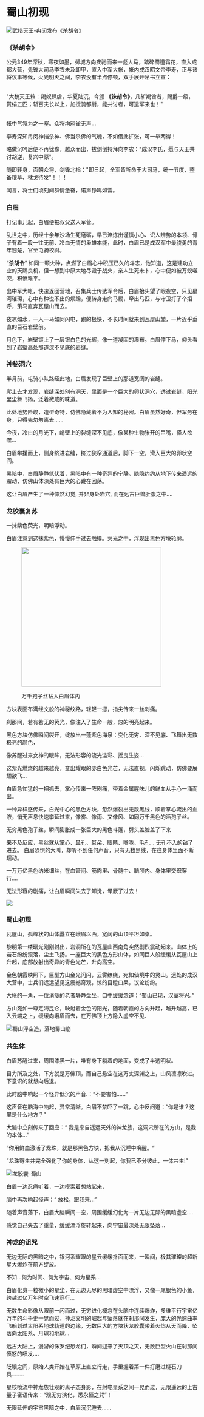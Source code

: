 # 蜀山初现

![武措天王-冉闵发布《杀胡令》](../.gitbook/assets/123.jpg)

### **《杀胡令》**

公元349年深秋，寒夜如墨，邺城方向疾驰而来一彪人马，踏碎蜀道霜花，直入成都大营，先锋大司马李农未及卸甲，直入中军大帐，帐内成汉昭文帝李寿，正与诸将议事等候，火光明灭之间，李农没有半点停顿，双手展开帛书立宣：

\
"大魏天王敕：羯奴肆虐，华夏陆沉，今颁 **《诛胡令》**，凡斩羯酋者，赐爵一级，赏绢五匹；斩百夫长以上，加授骑都尉，能共讨者，可遣军来也！"

\
帐中气氛为之一窒。众将均鸦雀无声...



李寿深知冉闵神挡杀神、佛当杀佛的气魄，不如借此扩张，可一举两得！

略做沉吟后便不再犹豫，越众而出，拔剑倒持拜向李农："成汉李氏，愿与天王共讨胡逆，复兴中原"。

随即转身，面朝众将，剑锋北指："即日起，全军皆听命于大司马，统一节度，整备粮草、枕戈待发"！！！

闻言，将士们顷刻间群情激奋，诺声铮鸣如雷。



### **白眉**

打记事儿起，白眉便被叔父送入军营。

乱世之中，历经十余年沙场生死磨砺，早已淬炼出谨慎小心、识人辨势的本领、骨子有着一股一往无前、冷血无情的枭雄本能，此时，白眉已是成汉军中最骁勇的青年翘楚，官至屯骑校尉。



&#x20;“**杀胡令**” 如同一颗火种，点燃了白眉心中积压已久的斗志，他知道，这是建功立业的天赐良机，但一想到中原大地尽毁于战火，亲人生死未卜，心中便如被万蚁噬咬，积愤难平。



出中军大帐，快速返回营地，召集兵士传达军令后，白眉抬头望了眼夜空，只见星河璀璨，心中有种说不出的烦躁，便转身走向马厩，牵出马匹，与守卫打了个招呼，策马直奔瓦屋山而去。



夜凉如水，一人一马如同闪电，跑的极快，不长时间就来到瓦屋山麓，一片近乎垂直的巨石岩壁前。&#x20;



月色下，岩壁镀上了一层银白色的光辉，像一道凝固的瀑布。白眉停下马，仰头看到了岩壁高处那道深不见底的岩缝。

### 神秘洞穴



半月前，屯骑小队路经此地，白眉发现了巨壁上的那道宽阔的岩缝。

&#x20;

爬上去才发现，岩缝深处别有洞天，里面是一个巨大的卵状洞穴，透过岩缝，阳光里尘舞飞扬，泛着微咸的味道。

&#x20;

此处地势险峻，造型奇特，仿佛隐藏着不为人知的秘密。白眉虽然好奇，但军务在身，只得先匆匆离去......

&#x20;

今夜，冷白的月光下，峭壁上的裂缝深不见底，像某种生物张开的巨嘴，择人欲噬...

&#x20;

白眉攀援而上，侧身挤进岩缝，挤过狭窄通道后，脚下一空，滑入巨大的卵状空间。



黑暗中，白眉静静低伏着，黑暗中有一种奇异的宁静。隐隐约约从地下传来遥远的震动，仿佛山体深处有巨大的心跳在回荡。



这让白眉产生了一种悚然幻觉,   并非身处岩穴,  而在远古巨兽肚腹之中....

### 龙胶囊复苏

一抹紫色荧光，明暗浮动。

白眉注意到这抹紫色，慢慢伸手过去触摸。荧光之中，浮现出黑色方块轮廓。

<figure><img src="../.gitbook/assets/image (4).png" alt="" width="368"><figcaption><p>万千孢子丝钻入白眉体内</p></figcaption></figure>

方块表面布满经文般的神秘纹路，轻轻一摁，指尖传来一丝刺痛。

刹那间，若有若无的荧光，像注入了生命一般，忽的明亮起来。

黑色方块仿佛瞬间裂开，绽放出一蓬紫色海泉：变化无穷、深不见底、飞舞出无数极亮的颜色，

像苏醒过来女神的眼眸，无法形容的流光溢彩、摇曳生姿...



这紫光燃烧的越来越亮，变出耀眼的赤白色光芒，无法直视，闪烁跳动，仿佛要展翅欲飞...

白眉急忙猛的一把抓去，掌心传来一阵剧痛，带着金属腥味儿的鲜血从手心一涌而出。



一种异样感传来，白光中心的黑色方块，忽然爆裂出无数黑线，顺着掌心流出的血液，悄无声息快速攀延过来，像雾、像雨、又像风、如同万千黑色的活孢子丝。

无穷黑色孢子丝，瞬间膨胀成一张巨大的黑色斗篷，劈头盖脸盖了下来



来不及反应，黑丝就从掌心、鼻孔、耳朵、眼睛、喉咙、毛孔... 无孔不入的钻了进去。 白眉恐惧的大叫，却听不到任何声音，只有无数黑线，在往身体里面不断蠕动。



一万万亿黑色纳米细丝，在血管间、筋肉里、骨髓中、脑颅内、身体里交织穿行....

无法形容的剧痛，让白眉瞬间失去了知觉，晕厥了过去！

![](../.gitbook/assets/仙山.jpeg)

### 蜀山初现

瓦屋山，孤峰状的山体矗立在峨眉以西，宽阔的山顶平坦如桌。

黎明第一缕曙光刚刚射出，岩洞所在的瓦屋山西南角突然剧烈震动起来。山体上的岩石纷纷滚落，尘土飞扬。一座巨大的黑色方形山体，如同巨人般缓缓从瓦屋山上升起，底部放射出奇异的青色光芒，升向高空。



金色朝霞映照下，巨型方山金光闪闪，云雾缭绕，宛如仙境中的灵山。远处的成汉大营中，士兵们远远望见这震撼奇观，惊的目瞪口呆，议论纷纷。



大帐的一角，一位消瘦的老者静静盘坐，口中缓缓念道：“蜀山已现，汉室将兴。”



方山宛如一尊定海昆仑，映射着金色的阳光，随着朝霞的方向升起，越升越高，已入云端之上，缓缓向峨眉而去，在万佛顶上方隐入虚空不见.



![蜀山浮空造，落地蜀山崩                                    ](../.gitbook/assets/1000.jpeg)

### 共生体

白眉苏醒过来，周围漆黑一片，唯有身下躺着的地面，变成了半透明状。

目力所及之处，下方就是万佛顶，而自己悬空在这万丈深渊之上，山风凛凛吹过。 下意识的就想向后退。

此时脑中响起一个怪异低沉的声音.：“不要害怕......”



这声音在脑海中响起，异常清晰。白眉不禁吓了一跳，心中反问道：“你是谁？这里是什么地方？”

大脑中立刻传来了回应：“ 我是来自遥远天外的神龙族，这洞穴所在的方山，是我的本体...“

”你用鲜血激活了龙珠，就是那黑色方块，把我从沉睡中唤醒。“

”龙珠寄生并完全强化了你的身体，从这一刻起，你我已不分彼此，一体共生!”

![ 龙胶囊-蜀山](../.gitbook/assets/1.png)

白眉一边忍痛听着，一边摸索着想站起来，

脑中再次响起怪声：“ 放松，跟我来...”

随着声音落下，白眉大脑瞬间一空，周围缓缓幻化为一片无边无际的黑暗虚空....&#x20;

感觉自己失去了重量，缓缓漂浮旋转起来，向宇宙最深处无限坠落...



### 神龙的诅咒

无边无际的黑暗之中，银河系耀眼的星云缓缓扑面而来，一瞬间，极其璀璨的超新星大爆炸在前方绽放。



&#x20;不知...何为时间、何为宇宙、何为星系...



白眉化身一粒微小的星尘，在无边无尽的黑暗虚空中漂浮，又像一尾银色的小鱼，跨越过亿万年时空飞速穿行...&#x20;



无数生命影像从眼前一闪而过，无穷进化概念在头脑中连续爆炸，多维平行宇宙亿万年的斗争史一晃而过，神龙文明的崛起与坠落就在刹那间发生，庞大的光速曲率飞船划过太阳系地球轨道的边缘，无数巨大的方块状龙胶囊带着火焰从天而降，坠落向太阳系、月球和地球...&#x20;



远古大陆上，漫游的侏罗纪恐龙们，瞬间迎来了灭顶之灾，无数巨型火山在刹那间愤怒的喷发....



眨眼之间，原始人类开始在草原上直立行走，手里握着第一件打磨过燧石刀具........&#x20;



星核喷流中神龙族壮观的离子态身影，在射电星系之间一晃而过，无限遥远的上古量子密语传来：“观无穷演化，悉永恒之咒”！



无限延伸的宇宙黑暗之中，白眉沉沉睡去......
